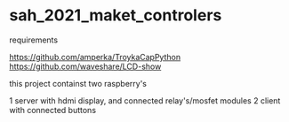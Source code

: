 # sah_2021_maket_controlers

requirements

https://github.com/amperka/TroykaCapPython
https://github.com/waveshare/LCD-show
 
this project containst two raspberry's


1 server with hdmi display, and connected relay's/mosfet modules
2 client with connected buttons

